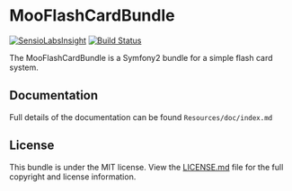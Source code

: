 MooFlashCardBundle
=============
[![SensioLabsInsight](https://insight.sensiolabs.com/projects/c60d35bc-17f3-40b7-9b17-f504b8a62270/mini.png)](https://insight.sensiolabs.com/projects/c60d35bc-17f3-40b7-9b17-f504b8a62270)
[![Build Status](https://travis-ci.org/satrun77/MooFlashCardBundle.svg?branch=master)](https://travis-ci.org/satrun77/MooFlashCardBundle)

The MooFlashCardBundle is a Symfony2 bundle for a simple flash card system.

## Documentation

Full details of the documentation can be found `Resources/doc/index.md`

## License

This bundle is under the MIT license. View the [LICENSE.md](Resources/doc/LICENSE.md) file for the full copyright and license information.
